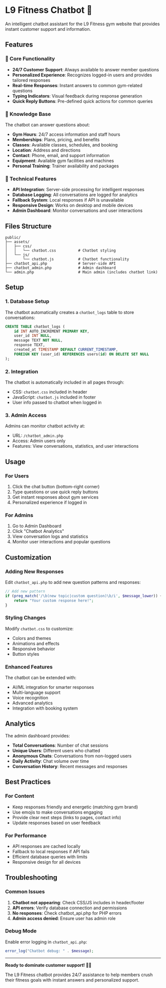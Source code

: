 # L9 Fitness Chatbot 🤖

An intelligent chatbot assistant for the L9 Fitness gym website that provides instant customer support and information.

## Features

### 🎯 Core Functionality
- **24/7 Customer Support**: Always available to answer member questions
- **Personalized Experience**: Recognizes logged-in users and provides tailored responses
- **Real-time Responses**: Instant answers to common gym-related questions
- **Typing Indicators**: Visual feedback during response generation
- **Quick Reply Buttons**: Pre-defined quick actions for common queries

### 💬 Knowledge Base
The chatbot can answer questions about:
- **Gym Hours**: 24/7 access information and staff hours
- **Memberships**: Plans, pricing, and benefits
- **Classes**: Available classes, schedules, and booking
- **Location**: Address and directions
- **Contact**: Phone, email, and support information
- **Equipment**: Available gym facilities and machines
- **Personal Training**: Trainer availability and packages

### 🔧 Technical Features
- **API Integration**: Server-side processing for intelligent responses
- **Database Logging**: All conversations are logged for analytics
- **Fallback System**: Local responses if API is unavailable
- **Responsive Design**: Works on desktop and mobile devices
- **Admin Dashboard**: Monitor conversations and user interactions

## Files Structure

```
public/
├── assets/
│   ├── css/
│   │   └── chatbot.css          # Chatbot styling
│   └── js/
│       └── chatbot.js           # Chatbot functionality
├── chatbot_api.php              # Server-side API
├── chatbot_admin.php            # Admin dashboard
└── admin.php                    # Main admin (includes chatbot link)
```

## Setup

### 1. Database Setup
The chatbot automatically creates a `chatbot_logs` table to store conversations:
```sql
CREATE TABLE chatbot_logs (
    id INT AUTO_INCREMENT PRIMARY KEY,
    user_id INT NULL,
    message TEXT NOT NULL,
    response TEXT,
    created_at TIMESTAMP DEFAULT CURRENT_TIMESTAMP,
    FOREIGN KEY (user_id) REFERENCES users(id) ON DELETE SET NULL
);
```

### 2. Integration
The chatbot is automatically included in all pages through:
- CSS: `chatbot.css` included in header
- JavaScript: `chatbot.js` included in footer
- User info passed to chatbot when logged in

### 3. Admin Access
Admins can monitor chatbot activity at:
- URL: `/chatbot_admin.php`
- Access: Admin users only
- Features: View conversations, statistics, and user interactions

## Usage

### For Users
1. Click the chat button (bottom-right corner)
2. Type questions or use quick reply buttons
3. Get instant responses about gym services
4. Personalized experience if logged in

### For Admins
1. Go to Admin Dashboard
2. Click "Chatbot Analytics"
3. View conversation logs and statistics
4. Monitor user interactions and popular questions

## Customization

### Adding New Responses
Edit `chatbot_api.php` to add new question patterns and responses:

```php
// Add new pattern
if (preg_match('/\b(new topic|custom question)\b/i', $message_lower)) {
    return "Your custom response here!";
}
```

### Styling Changes
Modify `chatbot.css` to customize:
- Colors and themes
- Animations and effects
- Responsive behavior
- Button styles

### Enhanced Features
The chatbot can be extended with:
- AI/ML integration for smarter responses
- Multi-language support
- Voice recognition
- Advanced analytics
- Integration with booking system

## Analytics

The admin dashboard provides:
- **Total Conversations**: Number of chat sessions
- **Unique Users**: Different users who chatted
- **Anonymous Chats**: Conversations from non-logged users
- **Daily Activity**: Chat volume over time
- **Conversation History**: Recent messages and responses

## Best Practices

### For Content
- Keep responses friendly and energetic (matching gym brand)
- Use emojis to make conversations engaging
- Provide clear next steps (links to pages, contact info)
- Update responses based on user feedback

### For Performance
- API responses are cached locally
- Fallback to local responses if API fails
- Efficient database queries with limits
- Responsive design for all devices

## Troubleshooting

### Common Issues
1. **Chatbot not appearing**: Check CSS/JS includes in header/footer
2. **API errors**: Verify database connection and permissions
3. **No responses**: Check chatbot_api.php for PHP errors
4. **Admin access denied**: Ensure user has admin role

### Debug Mode
Enable error logging in `chatbot_api.php`:
```php
error_log("Chatbot debug: " . $message);
```

---

**Ready to dominate customer support! 💪🔥**

The L9 Fitness chatbot provides 24/7 assistance to help members crush their fitness goals with instant answers and personalized support.
